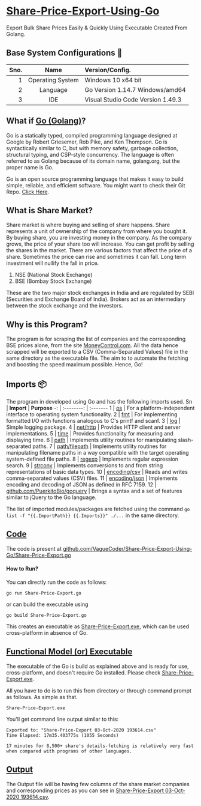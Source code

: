 # [Share-Price-Export-Using-Go](https://github.com/VagueCoder/Share-Price-Export-Using-Go)
Export Bulk Share Prices Easily &amp; Quickly Using Executable Created From Golang.

## Base System Configurations :wrench:
**Sno.** | **Name** | **Version/Config.**
-------: | :------: | :------------------
1 | Operating System | Windows 10 x64 bit
2 | Language | Go Version 1.14.7 Windows/amd64
3 | IDE | Visual Studio Code Version 1.49.3

## What if [Go (Golang)](https://golang.org/)?
Go is a statically typed, compiled programming language designed at Google by Robert Griesemer, Rob Pike, and Ken Thompson. Go is syntactically similar to C, but with memory safety, garbage collection, structural typing, and CSP-style concurrency. The language is often referred to as Golang because of its domain name, golang.org, but the proper name is Go.

Go is an open source programming language that makes it easy to build simple, reliable, and efficient software. You might want to check their Git Repo. [Click Here](https://github.com/golang/go).

## What is Share Market?
Share market is where buying and selling of share happens. Share represents a unit of ownership of the company from where you bought it. By buying share, you are investing money in the company. As the company grows, the price of your share too will increase. You can get profit by selling the shares in the market. There are various factors that affect the price of a share. Sometimes the price can rise and sometimes it can fall. Long term investment will nullify the fall in price.

1. NSE (National Stock Exchange)
1. BSE (Bombay Stock Exchange)

These are the two major stock exchanges in India and are regulated by SEBI (Securities and Exchange Board of India). Brokers act as an intermediary between the stock exchange and the investors.

## Why is this Program?
The program is for scraping the list of companies and the corresponding BSE prices alone, from the site [MoneyControl.com](https://www.moneycontrol.com/). All the data hence scrapped will be exported to a CSV (Comma-Separated Values) file in the same directory as the executable file. The aim to to automate the fetching and boosting the speed maximum possible. Hence, Go!

## Imports :package:
The program in developed using Go and has the following imports used.
Sn | **Import** | **Purpose**
-: | :--------: | :-------
1 | [os](https://golang.org/pkg/os/) | For a platform-independent interface to operating system functionality.
2 | [fmt](https://golang.org/pkg/fmt/) | For implementing formatted I/O with functions analogous to C's printf and scanf.
3 | [log](https://golang.org/pkg/log/) | Simple logging package.
4 | [net/http](https://golang.org/pkg/net/http/) | Provides HTTP client and server implementations.
5 | [time](https://golang.org/pkg/time/) | Provides functionality for measuring and displaying time.
6 | [path](https://golang.org/pkg/path/) | Implements utility routines for manipulating slash-separated paths.
7 | [path/filepath](https://golang.org/pkg/path/filepath/) | Implements utility routines for manipulating filename paths in a way compatible with the target operating system-defined file paths.
8 | [regexp](https://golang.org/pkg/regexp/) | Implements regular expression search.
9 | [strconv](https://golang.org/pkg/strconv/) | Implements conversions to and from string representations of basic data types.
10 | [encoding/csv](https://golang.org/pkg/encoding/csv/) | Reads and writes comma-separated values (CSV) files.
11 | [encoding/json](https://golang.org/pkg/encoding/json/) | Implements encoding and decoding of JSON as defined in RFC 7159.
12 | [github.com/PuerkitoBio/goquery](https://github.com/PuerkitoBio/goquery) | Brings a syntax and a set of features similar to jQuery to the Go language.

The list of imported modules/packages are fetched using the command `go list -f "{{.ImportPath}} {{.Imports}}" ./...` in the same directory.

## [Code](https://github.com/VagueCoder/Share-Price-Export-Using-Go/blob/master/Share-Price-Export.go)
The code is present at [github.com/VagueCoder/Share-Price-Export-Using-Go/Share-Price-Export.go](https://github.com/VagueCoder/Share-Price-Export-Using-Go/blob/master/Share-Price-Export.go)
#### How to Run?
You can directly run the code as follows:
```
go run Share-Price-Export.go
```

or can build the executable using
```
go build Share-Price-Export.go
```
This creates an executable as [Share-Price-Export.exe](https://github.com/VagueCoder/Share-Price-Export-Using-Go/blob/master/Share-Price-Export.exe), which can be used cross-platform in absence of Go.

## [Functional Model (or) Executable](https://github.com/VagueCoder/Share-Price-Export-Using-Go/blob/master/Share-Price-Export.exe)
The executable of the Go is build as explained above and is ready for use, cross-platform, and doesn't require Go installed. Please check [Share-Price-Export.exe](https://github.com/VagueCoder/Share-Price-Export-Using-Go/blob/master/Share-Price-Export.exe).

All you have to do is to run this from directory or through command prompt as follows. As simple as that.
```
Share-Price-Export.exe
```

You'll get command line output similar to this:
```
Exported to: "Share-Price-Export 03-Oct-2020 193614.csv"
Time Elapsed: 17m35.403775s (1055 Seconds)
```
`17 minutes for 8,500+ share's details-fetching is relatively very fast when compared with programs of other languages.`

## [Output](https://github.com/VagueCoder/Share-Price-Export-Using-Go/blob/master/Share-Price-Export%2003-Oct-2020%20193614.csv)
The Output file will be having few columns of the share market companies and corresponding prices as you can see in [Share-Price-Export 03-Oct-2020 193614.csv](https://github.com/VagueCoder/Share-Price-Export-Using-Go/blob/master/Share-Price-Export%2003-Oct-2020%20193614.csv).
